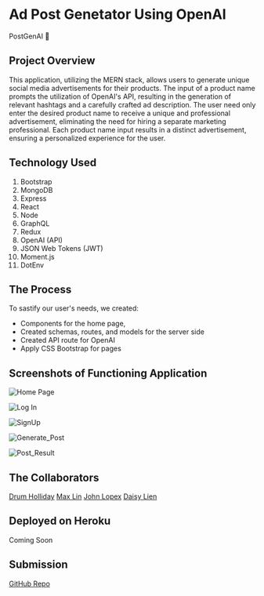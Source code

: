 # Ad Post Genetator Using OpenAI 
PostGenAI 🤖

## Project Overview
This application, utilizing the MERN stack, allows users to generate unique social media advertisements for their products. The input of a product name prompts the utilization of OpenAI's API, resulting in the generation of relevant hashtags and a carefully crafted ad description. The user need only enter the desired product name to receive a unique and professional advertisement, eliminating the need for hiring a separate marketing professional. Each product name input results in a distinct advertisement, ensuring a personalized experience for the user.

## Technology Used
1.  Bootstrap
2.  MongoDB
3.  Express
4.  React
5.  Node
6.  GraphQL
7.  Redux
8.  OpenAI (API)
9.  JSON Web Tokens (JWT)
10. Moment.js
11. DotEnv
   
## The Process
To sastify our user's needs, we created: 
- Components for the home page, 
- Created schemas, routes, and models for the server side
- Created API route for OpenAI
- Apply CSS Bootstrap for pages

## Screenshots of Functioning Application
![Home Page](https://user-images.githubusercontent.com/107374333/211463768-8cdd3dc3-304f-4f65-9f94-516b2e0996f4.png)

![Log In](https://user-images.githubusercontent.com/107374333/211463869-f0de8bfe-236a-44ad-8e44-186226783ed7.png)

![SignUp](https://user-images.githubusercontent.com/107374333/211464061-9388d594-e75f-40d2-99ad-89a2dbf08679.png)

![Generate_Post](https://user-images.githubusercontent.com/107374333/211464193-e22f7c63-4d26-4a90-ab35-72017271466b.png)

![Post_Result](https://user-images.githubusercontent.com/107374333/211464254-58e295f9-f50a-4979-b4c1-cc464556a63c.png)


## The Collaborators
[Drum Holliday](https://github.com/PurpleBird3)
[Max Lin](https://github.com/max-lin95)
[John Lopex](https://github.com/Think-Again-Coder)
[Daisy Lien](https://github.com/quynhlien2002)

## Deployed on Heroku
Coming Soon

## Submission
[GitHub Repo](https://github.com/PurpleBird3/custom_ads_ai)
















